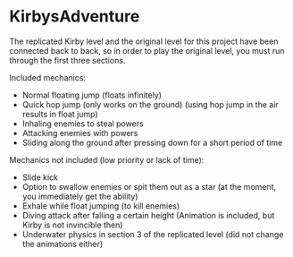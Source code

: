 KirbysAdventure
===============

The replicated Kirby level and the original level for this project have
been connected back to back, so in order to play the original level, you
must run through the first three sections.

Included mechanics:
- Normal floating jump (floats infinitely)
- Quick hop jump (only works on the ground)
  (using hop jump in the air results in float jump)
- Inhaling enemies to steal powers
- Attacking enemies with powers
- Sliding along the ground after pressing down for a short period of time


Mechanics not included (low priority or lack of time):
- Slide kick
- Option to swallow enemies or spit them out as a star
  (at the moment, you immediately get the ability)
- Exhale while float jumping (to kill enemies)
- Diving attack after falling a certain height 
  (Animation is included, but Kirby is not invincible then)
- Underwater physics in section 3 of the replicated level
  (did not change the animations either)

